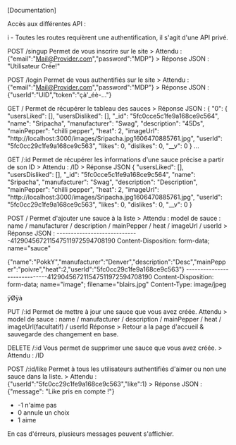 [Documentation]

Accès aux différentes API :

i - Toutes les routes requièrent une authentification, il s'agit d'une API privé.

POST /singup
Permet de vous inscrire sur le site
    > Attendu : {"email":"Mail@Provider.com","password":"MDP"}
    > Réponse JSON : "Utilisateur Crée!"

POST /login
Permet de vous authentifiés sur le site
    > Attendu : {"email":"Mail@Provider.com","password":"MDP"}
    > Réponse JSON : {"userId":"UID","token":"çà'_éè-..."}

GET /
Permet de récupérer le tableau des sauces
    > Réponse JSON : {
	"0": {
		"usersLiked": [],
		"usersDisliked": [],
		"_id": "5fc0cce5c1fe9a168ce9c564",
		"name": "Sripacha",
		"manufacturer": "Swag",
		"description": "45Ds",
		"mainPepper": "chilli pepper",
		"heat": 2,
		"imageUrl": "http://localhost:3000/images/Sripacha.jpg1606470885761.jpg",
		"userId": "5fc0cc29c1fe9a168ce9c563",
		"likes": 0,
		"dislikes": 0,
		"__v": 0
	} ...

GET /:id
Permet de récupérer les informations d'une sauce précise a partir de son ID
    > Attendu : /ID
    > Réponse JSON {
	"usersLiked": [],
	"usersDisliked": [],
	"_id": "5fc0cce5c1fe9a168ce9c564",
	"name": "Sripacha",
	"manufacturer": "Swag",
	"description": "Description",
	"mainPepper": "chilli pepper",
	"heat": 2,
	"imageUrl": "http://localhost:3000/images/Sripacha.jpg1606470885761.jpg",
	"userId": "5fc0cc29c1fe9a168ce9c563",
	"likes": 0,
	"dislikes": 0,
	"__v": 0
}

POST /
Permet d'ajouter une sauce à la liste
    > Attendu : model de sauce : name / manufacturer / description / mainPepper / heat / imageUrl / userId
    > Réponse JSON :
-----------------------------412904567211547511972594708190
Content-Disposition: form-data; name="sauce"

{"name":"PokkY","manufacturer":"Denver","description":"Desc","mainPepper":"poivre","heat":2,"userId":"5fc0cc29c1fe9a168ce9c563"}
-----------------------------412904567211547511972594708190
Content-Disposition: form-data; name="image"; filename="blairs.jpg"
Content-Type: image/jpeg

ÿØÿà

PUT /:id
Permet de mettre à jour une sauce que vous avez créée.
    Attendu > model de sauce : name / manufacturer / description / mainPepper / heat / imageUrl(facultatif) / userId
    Réponse > Retour a la page d'accueil & sauvegarde des changement en base.

DELETE /:id
Vous permet de supprimer une sauce que vous avez créée.
    > Attendu : /ID

POST /:id/like
Permet à tous les utilisateurs authentifiés d'aimer ou non une sauce dans la liste.
    > Attendu : {"userId":"5fc0cc29c1fe9a168ce9c563","like":1}
    > Réponse JSON : {"message": "Like pris en compte !"}

- -1 n'aime pas
- 0 annule un choix
- 1 aime

En cas d'érreurs, plusieurs messages peuvent s'affichier.